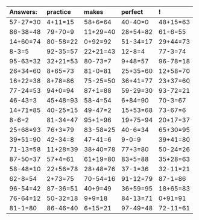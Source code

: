 | Answers: | practice | makes | perfect | ! |
| :--- | :--- | :--- | :--- | :--- |
| 57-27=30 | 4+11=15 | 58+6=64 | 40-40=0 | 48+15=63 | 
| 86-38=48 | 79-70=9 | 11+29=40 | 28+54=82 | 61-6=55 | 
| 14+60=74 | 80-58=22 | 0+92=92 | 51-34=17 | 29+44=73 | 
| 8-3=5 | 92-35=57 | 22+21=43 | 12-8=4 | 77-3=74 | 
| 95-63=32 | 32+21=53 | 80-73=7 | 9+48=57 | 96-78=18 | 
| 26+34=60 | 8+65=73 | 81-0=81 | 25+35=60 | 12+58=70 | 
| 16+22=38 | 8+78=86 | 75-25=50 | 36+41=77 | 23+37=60 | 
| 77-24=53 | 94+0=94 | 87+1=88 | 59-29=30 | 93-72=21 | 
| 46-43=3 | 45+48=93 | 58-4=54 | 6+84=90 | 70-3=67 | 
| 14+71=85 | 40-25=15 | 49-47=2 | 15+53=68 | 73-67=6 | 
| 8-6=2 | 81-34=47 | 95+1=96 | 19+75=94 | 20+17=37 | 
| 25+68=93 | 76+3=79 | 83-58=25 | 40-6=34 | 65+30=95 | 
| 39+51=90 | 42-34=8 | 47-41=6 | 9-0=9 | 39+41=80 | 
| 71-13=58 | 11+28=39 | 38+40=78 | 77+3=80 | 50-24=26 | 
| 87-50=37 | 57+4=61 | 61+19=80 | 83+5=88 | 35+28=63 | 
| 58-48=10 | 22+56=78 | 28+48=76 | 37-1=36 | 32-11=21 | 
| 62-8=54 | 2+73=75 | 70-54=16 | 91-12=79 | 87-1=86 | 
| 96-54=42 | 87-36=51 | 40+9=49 | 36+59=95 | 18+65=83 | 
| 76-64=12 | 50-32=18 | 9+9=18 | 84-13=71 | 0+91=91 | 
| 81-1=80 | 86-46=40 | 6+15=21 | 97-49=48 | 72-11=61 | 

